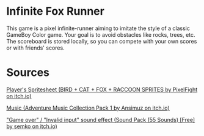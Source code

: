 # Infinite Fox Runner

This game is a pixel infinite-runner aiming to imitate the style of a classic GameBoy Color game. Your goal is to avoid obstacles like rocks, trees, etc. The scoreboard is stored locally, so you can compete with your own scores or with friends' scores.

# Sources

[Player's Spritesheet (BIRD + CAT + FOX + RACCOON SPRITES by PixelFight on itch.io)](https://pixelfight.itch.io/birdcat)

[Music (Adventure Music Collection Pack 1 by Ansimuz on itch.io)](https://ansimuz.itch.io/adventure-music-collection-pack-1)

["Game over" / "Invalid input" sound effect (Sound Pack (55 Sounds) [Free] by semko on itch.io)](https://semkou.itch.io/sound-pack-free)
